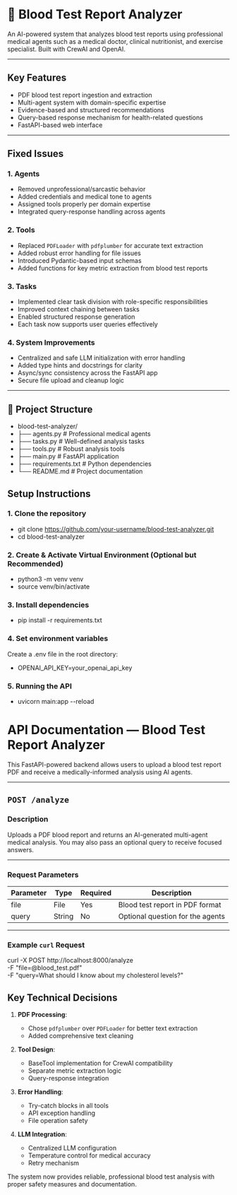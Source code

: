 # 🧪 Blood Test Report Analyzer

An AI-powered system that analyzes blood test reports using professional medical agents such as a medical doctor, clinical nutritionist, and exercise specialist. Built with CrewAI and OpenAI.

---

##  Key Features

-  PDF blood test report ingestion and extraction
-  Multi-agent system with domain-specific expertise
-  Evidence-based and structured recommendations
-  Query-based response mechanism for health-related questions
-  FastAPI-based web interface

---

##  Fixed Issues

### 1. **Agents**
- Removed unprofessional/sarcastic behavior
- Added credentials and medical tone to agents
- Assigned tools properly per domain expertise
- Integrated query-response handling across agents

### 2. **Tools**
- Replaced `PDFLoader` with `pdfplumber` for accurate text extraction
- Added robust error handling for file issues
- Introduced Pydantic-based input schemas
- Added functions for key metric extraction from blood test reports

### 3. **Tasks**
- Implemented clear task division with role-specific responsibilities
- Improved context chaining between tasks
- Enabled structured response generation
- Each task now supports user queries effectively

### 4. **System Improvements**
- Centralized and safe LLM initialization with error handling
- Added type hints and docstrings for clarity
- Async/sync consistency across the FastAPI app
- Secure file upload and cleanup logic

---

## 📁 Project Structure

- blood-test-analyzer/
- ├── agents.py # Professional medical agents
- ├── tasks.py # Well-defined analysis tasks
- ├── tools.py # Robust analysis tools
- ├── main.py # FastAPI application
- ├── requirements.txt # Python dependencies
- └── README.md # Project documentation

## Setup Instructions

### 1. Clone the repository

- git clone https://github.com/your-username/blood-test-analyzer.git
- cd blood-test-analyzer

### 2. Create & Activate Virtual Environment (Optional but Recommended)

- python3 -m venv venv
- source venv/bin/activate

### 3. Install dependencies

- pip install -r requirements.txt

### 4. Set environment variables
Create a .env file in the root directory:

- OPENAI_API_KEY=your_openai_api_key

### 5. Running the API

- uvicorn main:app --reload



#  API Documentation — Blood Test Report Analyzer

This FastAPI-powered backend allows users to upload a blood test report PDF and receive a medically-informed analysis using AI agents.

---

##  `POST /analyze`

### Description
Uploads a PDF blood report and returns an AI-generated multi-agent medical analysis. You may also pass an optional query to receive focused answers.

---

### Request Parameters

| Parameter | Type   | Required | Description                          |
|-----------|--------|----------|--------------------------------------|
| file      | File   |  Yes     | Blood test report in PDF format       |
| query     | String |  No      | Optional question for the agents      |

---

### Example `curl` Request


curl -X POST http://localhost:8000/analyze \
  -F "file=@blood_test.pdf" \
  -F "query=What should I know about my cholesterol levels?"




## Key Technical Decisions

1. **PDF Processing**:
   - Chose `pdfplumber` over `PDFLoader` for better text extraction
   - Added comprehensive text cleaning

2. **Tool Design**:
   - BaseTool implementation for CrewAI compatibility
   - Separate metric extraction logic
   - Query-response integration

3. **Error Handling**:
   - Try-catch blocks in all tools
   - API exception handling
   - File operation safety

4. **LLM Integration**:
   - Centralized LLM configuration
   - Temperature control for medical accuracy
   - Retry mechanism

The system now provides reliable, professional blood test analysis with proper safety measures and documentation.
